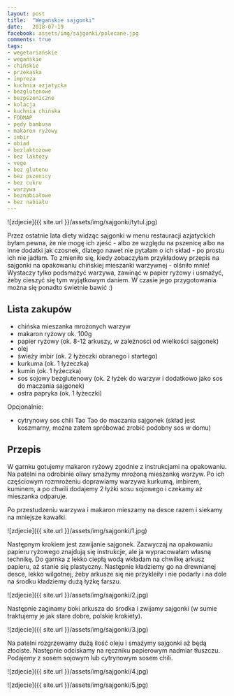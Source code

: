 ```yaml
---
layout: post
title:  "Wegańskie sajgonki"
date:   2018-07-19
facebook: assets/img/sajgonki/polecane.jpg
comments: true
tags:
- wegetariańskie
- wegańskie
- chińskie
- przekąska
- impreza
- kuchnia azjatycka
- bezglutenowe
- bezpszeniczne
- kolacja
- kuchnia chińska
- FODMAP
- pędy bambusa
- makaron ryżowy
- imbir
- obiad
- bezlaktozowe
- bez laktozy
- vege
- bez glutenu
- bez pszenicy
- bez cukru
- warzywa
- beznabiałowe
- bez nabiału
---
```


![zdjecie]({{ site.url }}/assets/img/sajgonki/tytul.jpg)

Przez ostatnie lata diety widząc sajgonki w menu restauracji azjatyckich byłam pewna, że nie mogę ich zjeść - albo ze względu na  pszenicę albo na inne dodatki jak czosnek, dlatego nawet nie pytałam o ich skład - po prostu ich nie jadłam. To zmieniło się, kiedy zobaczyłam przykładowy przepis na sajgonki na opakowaniu chińskiej mieszanki warzywnej - olśniło mnie! Wystaczy tylko podsmażyć warzywa, zawinąć w papier ryżowy i usmażyć, żeby cieszyć się tym wyjątkowym daniem. W czasie jego przygotowania można się ponadto świetnie bawić :)

## Lista zakupów

* chińska mieszanka mrożonych warzyw 
* makaron ryżowy ok. 100g
* papier ryżowy (ok. 8-12 arkuszy, w zależności od wielkości sajgonek)
* olej
* świeży imbir (ok. 2 łyżeczki obranego i startego)
* kurkuma (ok. 1 łyżeczka)
* kumin (ok. 1 łyżeczka)
* sos sojowy bezglutenowy (ok. 2 łyżek do warzyw i dodatkowo jako sos do maczania sajgonek)
* ostra papryka (ok. 1 łyżeczki)

Opcjonalnie:
* cytrynowy sos chili Tao Tao do maczania sajgonek (skład jest koszmarny, można zatem spróbować zrobić podobny sos w domu)

## Przepis 

W garnku gotujemy makaron ryżowy zgodnie z instrukcjami na opakowaniu. Na patelni na odrobinie oliwy smażymy mrożoną mieszankę warzyw. Po ich częściowym rozmrożeniu doprawiamy warzywa kurkumą, imbirem, kuminem, a po chwili dodajemy 2 łyżki sosu sojowego i czekamy aż mieszanka odparuje. 

Po przestudzeniu warzywa i makaron mieszamy na desce razem i siekamy na mniejsze kawałki.

![zdjecie]({{ site.url }}/assets/img/sajgonki/1.jpg)

Następnym krokiem jest zawijanie sajgonek. Zazwyczaj na opakowaniu papieru ryżowego znajdują się instrukcje, ale ja wypracowałam własną technikę. Do garnka z lekko ciepłą wodą wkładam na chwilkę arkusz papieru, aż stanie się plastyczny. Następnie kładziemy go na drewnianej desce, lekko wilgotnej, żeby arkusze się nie przykleiły i nie podarły i na dole na środku kładziemy dużą łyżkę farszu. 

![zdjecie]({{ site.url }}/assets/img/sajgonki/2.jpg)

Następnie zaginamy boki arkusza do środka i zwijamy sajgonki (w sumie traktujemy je jak stare dobre, polskie krokiety).

![zdjecie]({{ site.url }}/assets/img/sajgonki/3.jpg)

Na patelni rozgrzewamy dużą ilość oleju i smażymy sajgonki aż będą złociste. Następnie odciskamy na ręczniku papierowym nadmiar tłuszczu. Podajemy z sosem sojowym lub cytrynowym sosem chili.

![zdjecie]({{ site.url }}/assets/img/sajgonki/4.jpg)

![zdjecie]({{ site.url }}/assets/img/sajgonki/5.jpg)
